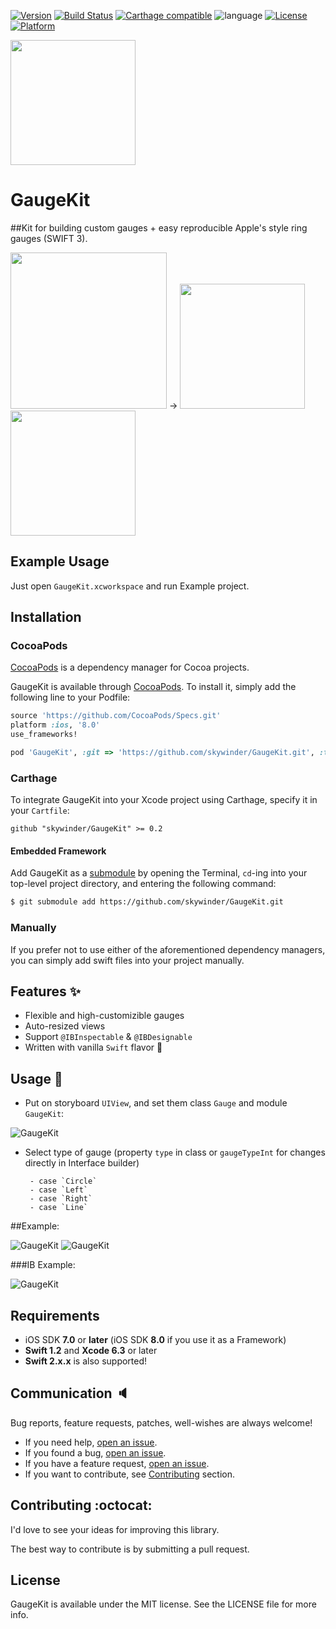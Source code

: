 [![Version](https://img.shields.io/cocoapods/v/GaugeKit.svg?style=flat)](http://cocoapods.org/pods/GaugeKit)
[![Build Status](https://travis-ci.org/skywinder/GaugeKit.svg)](https://travis-ci.org/skywinder/GaugeKit)
[![Carthage compatible](https://img.shields.io/badge/Carthage-compatible-4BC51D.svg?style=flat)](https://github.com/Carthage/Carthage)
![language](https://img.shields.io/badge/Language-%20Swift%20-orange.svg)
[![License](https://img.shields.io/cocoapods/l/GaugeKit.svg?style=flat)](http://cocoapods.org/pods/GaugeKit)
[![Platform](https://img.shields.io/cocoapods/p/GaugeKit.svg?style=flat)](http://cocoapods.org/pods/GaugeKit)

<img src="https://raw.githubusercontent.com/skywinder/GaugeKit/master/Images/GK.PNG" width="200">

# GaugeKit
##Kit for building custom gauges + easy reproducible Apple's style ring gauges (SWIFT 3).

<img src="https://raw.githubusercontent.com/skywinder/GaugeKit/master/Images/appleFitness.png" width="250">
->
<img src="https://raw.githubusercontent.com/skywinder/GaugeKit/master/Images/gauge.gif" width="200">

<img src="http://www.giphy.com/gifs/26ybuVnzUVUbHObU4"  width="200">



## Example Usage

Just open `GaugeKit.xcworkspace` and run Example project.

## Installation

### CocoaPods

[CocoaPods](http://cocoapods.org) is a dependency manager for Cocoa projects.

GaugeKit is available through [CocoaPods](http://cocoapods.org). To install
it, simply add the following line to your Podfile:

```ruby
source 'https://github.com/CocoaPods/Specs.git'
platform :ios, '8.0'
use_frameworks!

pod 'GaugeKit', :git => 'https://github.com/skywinder/GaugeKit.git', :tag => '0.4.0'
```

### Carthage

To integrate GaugeKit into your Xcode project using Carthage, specify it in your `Cartfile`:

```ogdl
github "skywinder/GaugeKit" >= 0.2
```


#### Embedded Framework

Add GaugeKit as a [submodule](http://git-scm.com/docs/git-submodule) by opening the Terminal, `cd`-ing into your top-level project directory, and entering the following command:

```bash
$ git submodule add https://github.com/skywinder/GaugeKit.git
```

### Manually

If you prefer not to use either of the aforementioned dependency managers, you can simply add swift files into your project manually.


## Features :sparkles:

- Flexible and high-customizible gauges
- Auto-resized views
- Support `@IBInspectable` & `@IBDesignable`
- Written with vanilla `Swift` flavor :baby_chick:

## Usage :rainbow:

- Put on storyboard `UIView`, and set them class `Gauge` and module `GaugeKit`:

![GaugeKit](https://raw.githubusercontent.com/skywinder/GaugeKit/master/Images/IB_class.png)

- Select type of gauge (property `type` in class or `gaugeTypeInt` for changes directly in Interface builder)

       - case `Circle`
       - case `Left`
       - case `Right`
       - case `Line`

##Example:

![GaugeKit](https://raw.githubusercontent.com/skywinder/GaugeKit/master/Images/GaugeKit_sreenshot.png)
![GaugeKit](https://raw.githubusercontent.com/skywinder/GaugeKit/master/Images/SWGauge_example.gif)

###IB Example:

![GaugeKit](https://raw.githubusercontent.com/skywinder/GaugeKit/master/Images/ib_example_1.gif)

## Requirements

- iOS SDK **7.0** or **later** (iOS SDK **8.0** if you use it as a Framework)
- **Swift 1.2** and **Xcode 6.3** or later 
- **Swift 2.x.x** is also supported!

## Communication :speaker:

Bug reports, feature requests, patches, well-wishes are always welcome! 

- If you need help, [open an issue](https://github.com/skywinder/GaugeKit/issues/new).
- If you found a bug, [open an issue](https://github.com/skywinder/GaugeKit/issues/new).
- If you have a feature request, [open an issue](https://github.com/skywinder/GaugeKit/issues/new).
- If you want to contribute, see [Contributing](https://github.com/skywinder/GaugeKit#contributing-octocat) section.

## Contributing :octocat:
I'd love to see your ideas for improving this library.

The best way to contribute is by submitting a pull request.

## License

GaugeKit is available under the MIT license. See the LICENSE file for more info.

